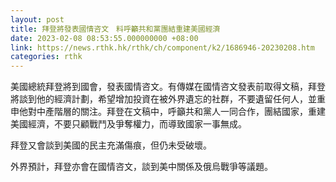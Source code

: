 ```yaml
---
layout: post
title: 拜登將發表國情咨文　料呼籲共和黨團結重建美國經濟
date: 2023-02-08 08:53:55.000000000 +08:00
link: https://news.rthk.hk/rthk/ch/component/k2/1686946-20230208.htm
categories: rthk
---
```


美國總統拜登將到國會，發表國情咨文。有傳媒在國情咨文發表前取得文稿，拜登將談到他的經濟計劃，希望增加投資在被外界遺忘的社群，不要遺留任何人，並重申他對中產階層的關注。拜登在文稿中，呼籲共和黨人一同合作，團結國家，重建美國經濟，不要只顧戰鬥及爭奪權力，而導致國家一事無成。

拜登又會談到美國的民主充滿傷痕，但仍未受破壞。

外界預計，拜登亦會在國情咨文，談到美中關係及俄烏戰爭等議題。
